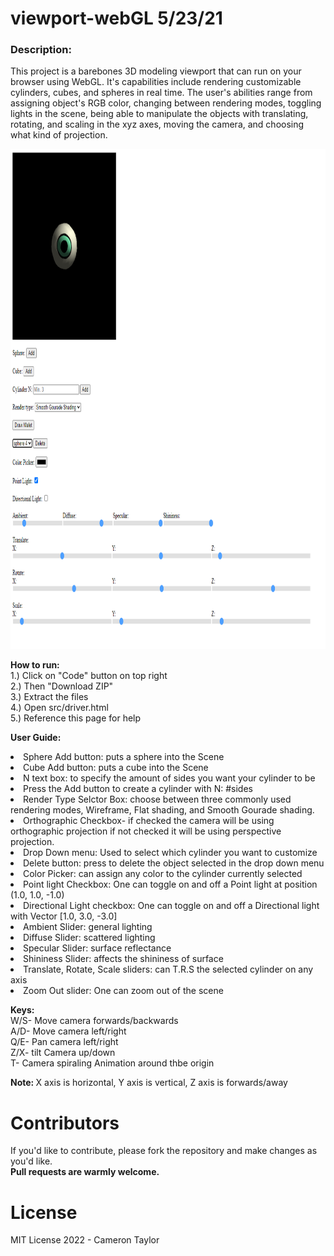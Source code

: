 # viewport-webGL 5/23/21

<div>
    <h3>Description:</h3> <p>This project is a barebones 3D modeling viewport that can run on your browser using WebGL.
    It's capabilities include rendering customizable cylinders, cubes, and spheres in real time. 
    The user's abilities range from assigning object's 
    RGB color, changing between rendering modes, toggling lights in the scene, being 
    able to manipulate the objects with translating, rotating, and scaling
    in the xyz axes, moving the camera, and choosing what kind of projection.</p>
    <img src="media/screenshot.PNG" alt="Scene" width="900" height="800"><br>
    <p><b>How to run:</b>
    <br>1.) Click on "Code" button on top right
    <br>2.) Then "Download ZIP"
    <br>3.) Extract the files
    <br>4.) Open src/driver.html
    <br>5.) Reference this page for help</p>
    <p><b>User Guide:</b>
    <li>Sphere Add button: puts a sphere into the Scene</li>
    <li>Cube Add button: puts a cube into the Scene</li>
    <li>N text box: to specify the amount of sides you want your cylinder to be</li>
    <li>Press the Add button to create a cylinder with N: #sides</li>
    <li>Render Type Selctor Box: choose between three commonly used rendering modes, Wireframe, Flat shading, and Smooth Gourade shading.</li>
    <li>Orthographic Checkbox- if checked the camera will be using orthographic projection if not checked it will be using perspective projection.</li>
    <li>Drop Down menu: Used to select which cylinder you want to customize</li>
    <li>Delete button: press to delete the object selected in the drop down menu</li>
    <li>Color Picker: can assign any color to the cylinder currently selected</li>
    <li>Point light Checkbox: One can toggle on and off a Point light at position (1.0, 1.0, -1.0)</li>
    <li>Directional Light checkbox: One can toggle on and off a Directional light with Vector [1.0, 3.0, -3.0]</li>
    <li>Ambient Slider: general lighting</li>
    <li>Diffuse Slider: scattered lighting</li>
    <li>Specular Slider: surface reflectance</li>
    <li>Shininess Slider: affects the shininess of surface</li>
    <li>Translate, Rotate, Scale sliders: can T.R.S the selected cylinder on any axis</li>
    <li>Zoom Out slider: One can zoom out of the scene </p>
    <p><b>Keys:</b>
    <br>W/S- Move camera forwards/backwards
    <br>A/D- Move camera left/right
    <br>Q/E- Pan camera left/right
    <br>Z/X- tilt Camera up/down
    <br>T- Camera spiraling Animation around thbe origin</p>
    <p><b>Note: </b>X axis is horizontal, Y axis is vertical, Z axis is forwards/away</p>
    <h1> Contributors </h1>
    If you'd like to contribute, please fork the repository and make changes as you'd like. <br><b>Pull requests are warmly welcome.</b>
    <p></p>
    <h1> License </h1>
    <p>MIT License 2022 - Cameron Taylor</p>
</div>

